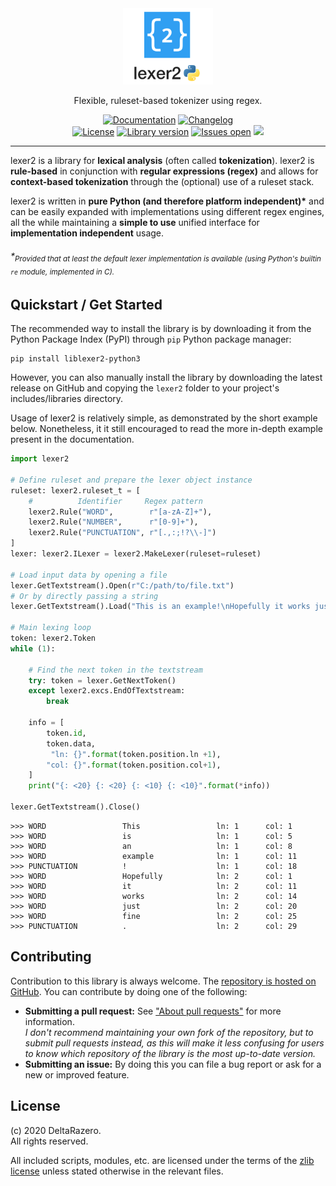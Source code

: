 <!-- HEADER -->
<div align="center">
    <a href="https://github.com/deltarazero/liblexer2-python3">
        <img src="./.rsrc/lexer2_logo_title.svg"
        alt="lexer2" height="122"></a>
    <br/>
    <p>
        Flexible, ruleset-based tokenizer using regex.
    </p>
</div>

<!-- BUTTON LINKS -->
<div align="center">
    <!-- Documentation -->
    <a href="./">
        <img src="https://img.shields.io/badge/-Documentation-3a6aeb"
        alt="Documentation"
        height="28"/></a>
    <!-- Changelog -->
    <a href="./">
        <img src="https://img.shields.io/badge/-Changelog-3a6aeb"
        alt="Changelog"
        height="28"/></a>
</div>

<!-- BADGES -->
<div align="center">
    <!-- License -->
    <a href="https://choosealicense.com/licenses/zlib/">
        <img src="https://img.shields.io/badge/license-zlib-informational.svg"
        alt="License"/></a>
    <!-- Library version -->
    <a href="https://github.com/deltarazero/liblexer2-python3/tags">
        <img src="https://img.shields.io/github/v/tag/deltarazero/liblexer2-python3?logo=github&logoColor=white"
        alt="Library version"/></a>
    <!-- Issues open -->
    <a href="https://github.com/deltarazero/liblexer2-python3/issues">
        <img src="https://img.shields.io/github/issues/deltarazero/liblexer2-python3?logo=github&logoColor=white"
        alt="Issues open"/></a>
    <!-- Python3 version -->
    <img src="https://img.shields.io/badge/python-3.6+-informational.svg?logo=python&logoColor=white"/>
</div>


---


lexer2 is a library for **lexical analysis** (often called **tokenization**). lexer2 is **rule-based** in conjunction with **regular expressions (regex)** and allows for **context-based tokenization** through the (optional) use of a ruleset stack.

lexer2 is written in **pure Python (and therefore platform independent)\*** and can be easily expanded with implementations using different regex engines, all the while maintaining a **simple to use** unified interface for **implementation independent** usage.

###### *<sub>Provided that at least the default lexer implementation is available (using Python's builtin ``re`` module, implemented in C).</sub>



## Quickstart / Get Started

The recommended way to install the library is by downloading it from the Python Package Index (PyPI) through ``pip`` Python package manager:
```console
pip install liblexer2-python3
```
However, you can also manually install the library by downloading the latest release on GitHub and copying the ``lexer2`` folder to your project's includes/libraries directory.

Usage of lexer2 is relatively simple, as demonstrated by the short example below. Nonetheless, it it still encouraged to read the more in-depth example present in the documentation.

```python
import lexer2

# Define ruleset and prepare the lexer object instance
ruleset: lexer2.ruleset_t = [
    #          Identifier     Regex pattern
    lexer2.Rule("WORD",        r"[a-zA-Z]+"),
    lexer2.Rule("NUMBER",      r"[0-9]+"),
    lexer2.Rule("PUNCTUATION", r"[.,:;!?\\-]")
]
lexer: lexer2.ILexer = lexer2.MakeLexer(ruleset=ruleset)

# Load input data by opening a file
lexer.GetTextstream().Open(r"C:/path/to/file.txt")
# Or by directly passing a string
lexer.GetTextstream().Load("This is an example!\nHopefully it works just fine.")

# Main lexing loop
token: lexer2.Token
while (1):

    # Find the next token in the textstream
    try: token = lexer.GetNextToken()
    except lexer2.excs.EndOfTextstream:
        break

    info = [
        token.id,
        token.data,
         "ln: {}".format(token.position.ln +1),
        "col: {}".format(token.position.col+1),
    ]
    print("{: <20} {: <20} {: <10} {: <10}".format(*info))

lexer.GetTextstream().Close()
```

```console
>>> WORD                 This                 ln: 1      col: 1
>>> WORD                 is                   ln: 1      col: 5
>>> WORD                 an                   ln: 1      col: 8
>>> WORD                 example              ln: 1      col: 11
>>> PUNCTUATION          !                    ln: 1      col: 18
>>> WORD                 Hopefully            ln: 2      col: 1
>>> WORD                 it                   ln: 2      col: 11
>>> WORD                 works                ln: 2      col: 14
>>> WORD                 just                 ln: 2      col: 20
>>> WORD                 fine                 ln: 2      col: 25
>>> PUNCTUATION          .                    ln: 2      col: 29
```



## Contributing

Contribution to this library is always welcome. The [repository is hosted on GitHub](https://github.com/deltarazero/liblexer2-python3). You can contribute by doing one of the following:

* __Submitting a pull request:__ See ["About pull requests"](https://help.github.com/articles/about-pull-requests) for more information. <br/>
_I don't recommend maintaining your own fork of the repository, but to submit pull requests instead, as this will make it less confusing for users to know which repository of the library is the most up-to-date version._
* __Submitting an issue:__ By doing this you can file a bug report or ask for a new or improved feature.



## License

(c) 2020 DeltaRazero.\
All rights reserved.

All included scripts, modules, etc. are licensed under the terms of the [zlib license](./LICENSE) unless stated otherwise in the relevant files.
